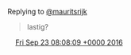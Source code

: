 Replying to [@mauritsrijk](https://twitter.com/mauritsrijk/status/779214418815094784)

> lastig?

<img src="../../media/tweet.ico" width="12" /> [Fri Sep 23 08:08:09 +0000 2016](https://twitter.com/DromerDenker/status/779230859945766912)